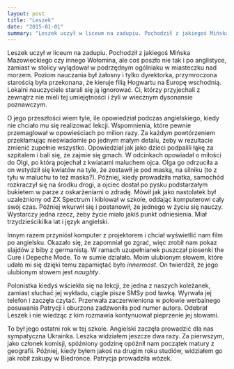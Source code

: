 ```yaml
---
layout: post
title: "Leszek"
date: "2015-01-01"
summary: "Leszek uczył w liceum na zadupiu. Pochodził z jakiegoś Mińska Mazowieckiego czy innego Wołomina, ale coś poszło nie tak i po anglistyce, zamiast w stolicy wylądował w podrzędnym ogólniaku w miasteczku nad morzem. Poziom nauczania był żałosny i tylko dyrektorka, przymroczona starością była przekonana, że kieruje filią Hogwartu na Europę wschodnią. Lokalni nauczyciele starali się ją ignorować. Ci, którzy przyjechali z zewnątrz nie mieli tej umiejętności i żyli w wiecznym dysonansie poznawczym."
---
```


Leszek uczył w liceum na zadupiu. Pochodził z jakiegoś Mińska Mazowieckiego czy innego Wołomina, ale coś poszło nie tak i po anglistyce, zamiast w stolicy wylądował w podrzędnym ogólniaku w miasteczku nad morzem. Poziom nauczania był żałosny i tylko dyrektorka, przymroczona starością była przekonana, że kieruje filią Hogwartu na Europę wschodnią. Lokalni nauczyciele starali się ją ignorować. Ci, którzy przyjechali z zewnątrz nie mieli tej umiejętności i żyli w wiecznym dysonansie poznawczym.

O jego przeszłości wiem tyle, ile opowiedział podczas angielskiego, kiedy nie chciało mu się realizować lekcji. Wspomnienia, które pewnie przemaglował w opowieściach po milion razy. Za każdym powtórzeniem przekłamując nieświadomie po jednym małym detalu, żeby w rezultacie zmienić zupełnie wszystko. Opowiedział jak jako dzieci podpalili łąkę za szpitalem i bali się, że zajmie się gmach. W odcinkach opowiadał o miłości do Olgi, po którą pojechał z kwiatami maluchem ojca. Olga go odrzuciła a on wstydził się kwiatów na tyle, że zostawił je pod maską, na silniku (to z tyłu w maluchu to też maska?). Później, kiedy prowadziła matka, samochód rozkraczył się na środku drogi, a ojciec dostał po pysku podstarzałym bukietem w parze z oskarżeniami o zdradę. Mówił jak jako nastolatek był uzależniony od ZX Spectrum i kiblował w szkole, oddając komputerowi cały swój czas. Później wkurwił się i postanowił, że jednego w życiu się nauczy. Wystarczy jedna rzecz, żeby życie miało jakiś punkt odniesienia. Miał trzydzieścikilka lat i język angielski.

Innym razem przyniósł komputer z projektorem i chciał wyświetlić nam film po angielsku. Okazało się, że zapomniał go zgrać, więc zrobił nam pokaz slajdów z biby z germanistą. W ramach uzupełnianek puszczał piosenki the Cure i Depeche Mode. To w sumie działało. Moim ulubionym słowem, które udało mi się dzięki temu zapamiętać było *innermost*. On twierdził, że jego ulubionym słowem jest *naughty*.

Polonistka kiedyś wściekła się na lekcji, że jedna z naszych koleżanek, zamiast słuchać jej wykładu, ciągle pisze SMSy pod ławką. Wyrwała jej telefon i zaczęła czytać. Przerwała zaczerwieniona w połowie werbalnego posuwania Patrycji i oburzona zadzwoniła pod numer autora. Odebrał Leszek i nie wiedząc z kim rozmawia kontynuował pieprzenie jej słowami.

To był jego ostatni rok w tej szkole. Angielski zaczęła prowadzić dla nas sympatyczna Ukrainka. Leszka widziałem jeszcze dwa razy. Za pierwszym, jako członek komisji, spóźniony godzinę opóźnił nam początek matury z geografii. Później, kiedy byłem jakoś na drugim roku studiów, widziałem go jak robił zakupy w Biedronce. Patrycja prowadziła wózek.
